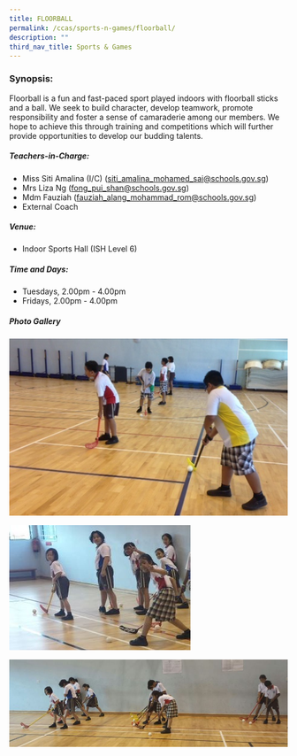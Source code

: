 ```yaml
---
title: FLOORBALL
permalink: /ccas/sports-n-games/floorball/
description: ""
third_nav_title: Sports & Games
---
```

### Synopsis:
Floorball is a fun and fast-paced sport played indoors with floorball sticks and a ball. We seek to build character, develop teamwork, promote responsibility and foster a sense of camaraderie among our members. We hope to achieve this through training and competitions which will further provide opportunities to develop our budding talents.
	
##### Teachers-in-Charge:
* Miss Siti Amalina (I/C) (siti_amalina_mohamed_sai@schools.gov.sg)
* Mrs Liza Ng (fong_pui_shan@schools.gov.sg)
* Mdm Fauziah (fauziah_alang_mohammad_rom@schools.gov.sg)
* External Coach

##### Venue:
* Indoor Sports Hall (ISH Level 6)

##### Time and Days:
* Tuesdays, 2.00pm - 4.00pm
* Fridays, 2.00pm - 4.00pm

##### Photo Gallery

![](/images/CCAs/Floorball/floorball_1.jpeg)

![](/images/CCAs/Floorball/floorball_2.jpeg)

![](/images/CCAs/Floorball/floorball_3.jpeg)